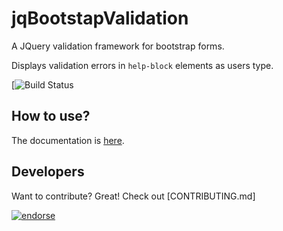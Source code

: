 jqBootstapValidation
====================

A JQuery validation framework for bootstrap forms. 

Displays validation errors in `help-block` elements as users type.

[![Build Status](https://github.com/samuelbetio/jqBootstrapValidation)

How to use?
-----------
The documentation is [here](http://ReactiveRaven.github.com/jqBootstrapValidation).

Developers
------------------
Want to contribute? Great! Check out [CONTRIBUTING.md]




[![endorse](http://api.coderwall.com/reactiveraven/endorsecount.png)](http://coderwall.com/reactiveraven)
